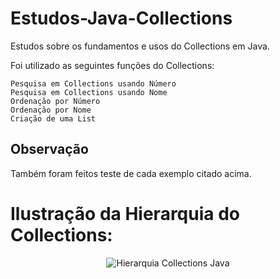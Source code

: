 # Estudos-Java-Collections
Estudos sobre os fundamentos e usos do Collections em Java.

Foi utilizado as seguintes funções do Collections:
```
Pesquisa em Collections usando Número
Pesquisa em Collections usando Nome
Ordenação por Número
Ordenação por Nome
Criação de uma List
```
## Observação
Também foram feitos teste de cada exemplo citado acima.

# Ilustração da Hierarquia do Collections:

<p align="center">
<img src="https://encrypted-tbn0.gstatic.com/images?q=tbn:ANd9GcRv7OrA5J8F3ur-_FTxzS7zVAsTAwpZA8UKArOSm5ekhA&s" alt="Hierarquia Collections Java" <alt="List interface hierarchy Java"><br>
<a href="https://data-flair.training/blogs/collection-framework-in-java/ " Hierarchy of Collection Framework in Java /a>
</p>
